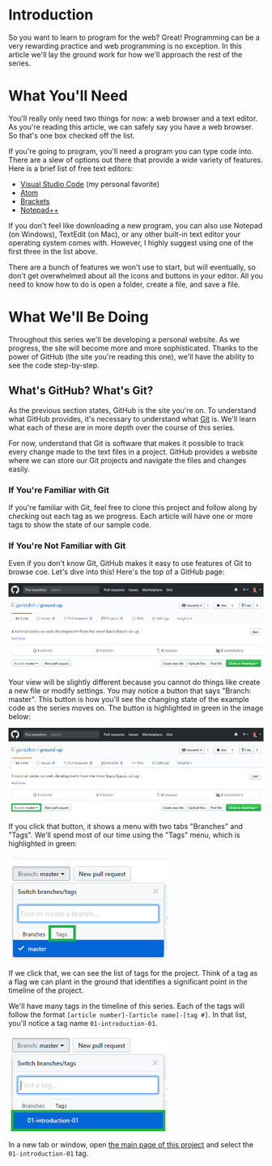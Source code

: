 # Introduction 

So you want to learn to program for the web? Great! Programming can be a very
rewarding practice and web programming is no exception. In this article we'll
lay the ground work for how we'll approach the rest of the series.

# What You'll Need

You'll really only need two things for now: a web browser and a text editor. As
you're reading this article, we can safely say you have a web browser. So
that's one box checked off the list.

If you're going to program, you'll need a program you can type code into. There
are a slew of options out there that provide a wide variety of features. Here
is a brief list of free text editors:

- [Visual Studio Code](https://code.visualstudio.com/) (my personal favorite)
- [Atom](https://atom.io/)
- [Brackets](http://brackets.io/)
- [Notepad++](https://notepad-plus-plus.org/)

If you don't feel like downloading a new program, you can also use Notepad (on
Windows), TextEdit (on Mac), or any other built-in text editor your operating
system comes with. However, I highly suggest using one of the first three in the
list above.

There are a bunch of features we won't use to start, but will eventually, so
don't get overwhelmed about all the icons and buttons in your editor. All you
need to know how to do is open a folder, create a file, and save a file.

# What We'll Be Doing

Throughout this series we'll be developing a personal website. As we progress,
the site will become more and more sophisticated. Thanks to the power of
GitHub (the site you're reading this one), we'll have the ability to see the
code step-by-step.

## What's GitHub? What's Git?

As the previous section states, GitHub is the site you're on. To understand
what GitHub provides, it's necessary to understand what
[Git](https://git-scm.org) is. We'll learn what each of these are in more depth
over the course of this series.

For now, understand that Git is software that makes it possible to track every
change made to the text files in a project. GitHub provides a website where we
can store our Git projects and navigate the files and changes easily.

### If You're Familiar with Git

If you're familiar with Git, feel free to clone this project and follow along
by checking out each tag as we progress. Each article will have one or more
tags to show the state of our sample code.

### If You're Not Familiar with Git

Even if you don't know Git, GitHub makes it easy to use features of Git to
browse coe. Let's dive into this! Here's the top of a GitHub page:

![The top of GitHub](images/01-introduction/github-top.png)

Your view will be slightly different because you cannot do things like create a
new file or  modify settings. You may notice a button that says "Branch:
master". This button is how you'll see the changing state of the example code
as the series moves on. The button is highlighted in green in the image below:

![The branch button](images/01-introduction/branch-tag-button.png)

If you click that button, it shows a menu with two tabs "Branches" and "Tags".
We'll spend most of our time using the "Tags" menu, which is highlighted in
green:

![The tags tab](images/01-introduction/tags-tab.png)

If we click that, we can see the list of tags for the project. Think of a tag
as a flag we can plant in the ground that identifies a significant point in the
timeline of the project.

We'll have many tags in the timeline of this series. Each of the tags will
follow the format `[article number]-[article name]-[tag #]`. In that list, you'll notice a tag name `01-introduction-01`.

![The first tag!](images/01-introduction/first-tag.png)

In a new tab or window, open
[the main page of this project](https://github.com/gonzofish/ground-up) and
select the `01-introduction-01` tag.